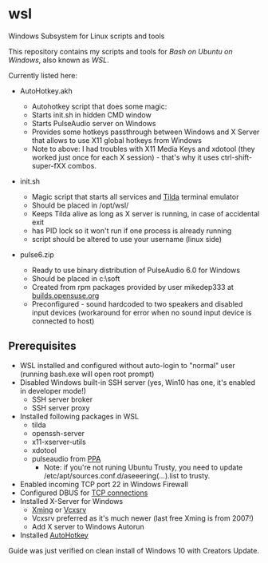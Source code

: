 # wsl
Windows Subsystem for Linux scripts and tools

This repository contains my scripts and tools for *Bash on Ubuntu on Windows*, also known as *WSL*.

Currently listed here:
* AutoHotkey.akh
  * Autohotkey script that does some magic:
  * Starts init.sh in hidden CMD window
  * Starts PulseAudio server on Windows
  * Provides some hotkeys passthrough between Windows and X Server that allows to use X11 global hotkeys from Windows
  * Note to above: I had troubles with X11 Media Keys and xdotool (they worked just once for each X session) - that's why it uses ctrl-shift-super-fXX combos.

* init.sh
  * Magic script that starts all services and [Tilda](https://github.com/lanoxx/tilda) terminal emulator
  * Should be placed in /opt/wsl/ 
  * Keeps Tilda alive as long as X server is running, in case of accidental exit
  * has PID lock so it won't run if one process is already running
  * script should be altered to use your username (linux side)

* pulse6.zip
  * Ready to use binary distribution of PulseAudio 6.0 for Windows
  * Should be placed in c:\soft
  * Created from rpm packages provided by user mikedep333 at [builds.opensuse.org](https://build.opensuse.org/package/binary/home:mikedep333:branches:home:mkbosmans:mingw32:pulseaudio/mingw32-pulseaudio6?arch=x86_64&filename=mingw32-pulseaudio-6.0-11.64.noarch.rpm&repository=openSUSE_13.2)
  * Preconfigured - sound hardcoded to two speakers and disabled input devices (workaround for error when no sound input device is connected to host)


## Prerequisites
* WSL installed and configured without auto-login to "normal" user (running bash.exe will open root prompt)
* Disabled Windows built-in SSH server (yes, Win10 has one, it's enabled in developer mode!)
  * SSH server broker
  * SSH server proxy
* Installed following packages in WSL
  * tilda
  * openssh-server
  * x11-xserver-utils
  * xdotool
  * pulseaudio from [PPA](https://launchpad.net/~aseering/+archive/ubuntu/wsl-pulseaudio)
      * Note: if you're not runing Ubuntu Trusty, you need to update /etc/apt/sources.conf.d/aseeering(...).list to trusty.
* Enabled incoming TCP port 22 in Windows Firewall  
* Configured DBUS for [TCP connections](https://www.reddit.com/r/Windows10/comments/4rsmzp/bash_on_windows_getting_dbus_and_x_server_working/)
* Installed X-Server for Windows 
  * [Xming](https://sourceforge.net/projects/xming/) or [Vcxsrv](https://sourceforge.net/projects/vcxsrv/)
  * Vcxsrv preferred as it's much newer (last free Xming is from 2007!)
  * Add X server to Windows Autorun
* Installed [AutoHotkey](https://autohotkey.com/)


Guide was just verified on clean install of Windows 10 with Creators Update.
